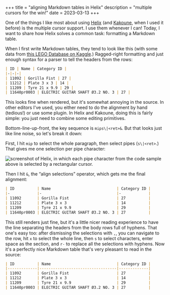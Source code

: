 +++
title = "aligning Markdown tables in Helix"
description = "multiple cursors for the win!"
date = 2023-03-13
+++

One of the things I like most about using [Helix](https://helix-editor.com/) (and [Kakoune](https://kakoune.org/), when I used it before) is the multiple cursor support. I use them whenever I can! Today, I want to share how Helix solves a common task: formatting a Markdown table.

When I first write Markdown tables, they tend to look like this (with some data from [this LEGO Database on Kaggle](https://www.kaggle.com/datasets/rtatman/lego-database?select=parts.csv).) Ragged-right formatting and just enough syntax for a parser to tell the headers from the rows:

```markdown
| ID | Name | Category ID |
|-|-|-|
| 11092 | Gorilla Fist | 27 |
| 11212 | Plate 3 x 3 | 14 |
| 11209 | Tyre 21 x 9.9 | 29 |
| 11640pr0003 | ELECTRIC GUITAR SHAFT Ø3.2 NO. 3 | 27 |
```

This looks fine when rendered, but it's somewhat annoying in the source. In other editors I've used, you either need to do the alignment by hand (tedious!) or use some plugin. In Helix and Kakoune, doing this is fairly simple: you just need to combine some editing primitives.

Bottom-line-up-front, the key sequence is `mips\|<ret>&`. But that looks just like line noise, so let's break it down:

First, I hit `mip` to select the whole paragraph, then select pipes (`s\|<ret>`.) That gives me one selection per pipe character:

![screenshot of Helix, in which each pipe character from the code sample above is selected by a rectangular cursor.](/images/one-selection-per-character-in-a-markdown-table.png)

Then I hit `&`, the “align selections” operator, which gets me the final alignment:

```markdown
| ID          | Name                             | Category ID |
|-            |-                                 |-            |
| 11092       | Gorilla Fist                     | 27          |
| 11212       | Plate 3 x 3                      | 14          |
| 11209       | Tyre 21 x 9.9                    | 29          |
| 11640pr0003 | ELECTRIC GUITAR SHAFT Ø3.2 NO. 3 | 27          |
```

This still renders just fine, but it's a little nicer reading experience to have the line separating the headers from the body rows full of hyphens. That one's easy too: after dismissing the selections with `,`, you can navigate to the row, hit `x` to select the whole line, then `s` to select characters, enter space as the section, and `r-` to replace all the selections with hyphens. Now it's a perfectly nice Markdown table that's very pleasant to read in the source:

```markdown
| ID          | Name                             | Category ID |
|-------------|----------------------------------|-------------|
| 11092       | Gorilla Fist                     | 27          |
| 11212       | Plate 3 x 3                      | 14          |
| 11209       | Tyre 21 x 9.9                    | 29          |
| 11640pr0003 | ELECTRIC GUITAR SHAFT Ø3.2 NO. 3 | 27          |
```